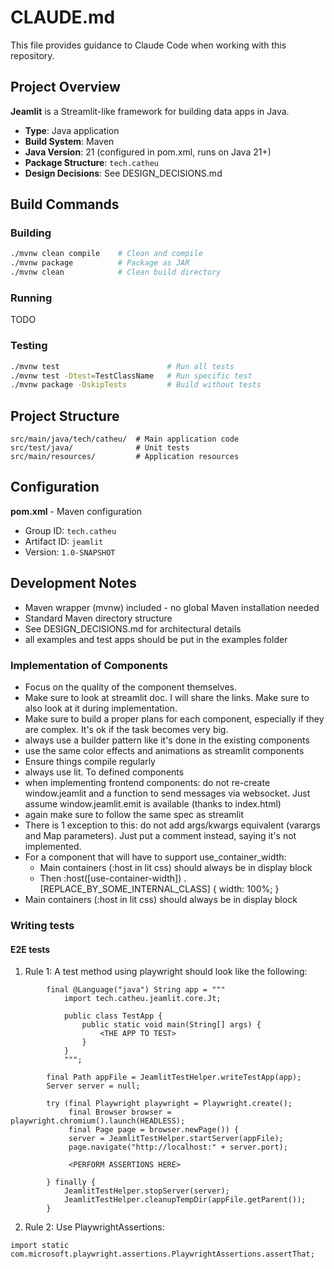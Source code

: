 # CLAUDE.md

This file provides guidance to Claude Code when working with this repository.

## Project Overview

**Jeamlit** is a Streamlit-like framework for building data apps in Java.

- **Type**: Java application
- **Build System**: Maven
- **Java Version**: 21 (configured in pom.xml, runs on Java 21+)
- **Package Structure**: `tech.catheu`
- **Design Decisions**: See DESIGN_DECISIONS.md

## Build Commands

### Building
```bash
./mvnw clean compile    # Clean and compile
./mvnw package          # Package as JAR
./mvnw clean            # Clean build directory
```

### Running
TODO

### Testing
```bash
./mvnw test                        # Run all tests
./mvnw test -Dtest=TestClassName   # Run specific test
./mvnw package -DskipTests         # Build without tests
```

## Project Structure

```
src/main/java/tech/catheu/  # Main application code
src/test/java/              # Unit tests
src/main/resources/         # Application resources
```

## Configuration

**pom.xml** - Maven configuration
- Group ID: `tech.catheu`
- Artifact ID: `jeamlit`
- Version: `1.0-SNAPSHOT`

## Development Notes

- Maven wrapper (mvnw) included - no global Maven installation needed
- Standard Maven directory structure
- See DESIGN_DECISIONS.md for architectural details
- all examples and test apps should be put in the examples folder

### Implementation of Components 
- Focus on the quality of the component themselves.
- Make sure to look at streamlit doc. I will share the links. Make sure to also look at it during implementation.
- Make sure to build a proper plans for each component, especially if they are complex. It's ok if the task becomes very big.
- always use a builder pattern like it's done in the existing components
- use the same color effects and animations as streamlit components
- Ensure things compile regularly
- always use lit. To defined components
- when implementing frontend components: do not re-create window.jeamlit and a function to send messages via websocket. Just assume window.jeamlit.emit is available (thanks to index.html) 
- again make sure to follow the same spec as streamlit
- There is 1 exception to this: do not add args/kwargs equivalent (varargs and Map parameters). Just put a comment instead, saying it's not implemented.
- For a component that will have to support use_container_width:
    - Main containers (:host in lit css) should always be in display block
    - Then :host([use-container-width]) .[REPLACE_BY_SOME_INTERNAL_CLASS] { width: 100%; }
- Main containers (:host in lit css) should always be in display block

### Writing tests
#### E2E tests
1. Rule 1:
A test method using playwright should look like the following:
```
        final @Language("java") String app = """
            import tech.catheu.jeamlit.core.Jt;
            
            public class TestApp {
                public static void main(String[] args) {
                    <THE APP TO TEST>
                }
            }
            """;
        
        final Path appFile = JeamlitTestHelper.writeTestApp(app);
        Server server = null;

        try (final Playwright playwright = Playwright.create();
             final Browser browser = playwright.chromium().launch(HEADLESS);
             final Page page = browser.newPage()) {
             server = JeamlitTestHelper.startServer(appFile);
             page.navigate("http://localhost:" + server.port);
             
             <PERFORM ASSERTIONS HERE>
             
        } finally {
            JeamlitTestHelper.stopServer(server);
            JeamlitTestHelper.cleanupTempDir(appFile.getParent());
        }
```

2. Rule 2:
Use PlaywrightAssertions:
```
import static com.microsoft.playwright.assertions.PlaywrightAssertions.assertThat;
```